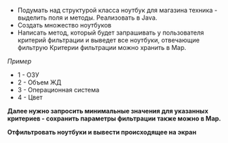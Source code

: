 * Подумать над структурой класса ноутбук для магазина 
техника - выделить поля и методы. 
Реализовать в Java.
* Cоздать множество ноутбуков
* Написать метод, который будет запрашивать у пользователя критерий фильтрации и выведет все ноутбуки, отвечающие фильтрую
Критерии фильтрации можно хранить в Map.

*Пример*
* 1 - ОЗУ
* 2 - Объем ЖД
* 3 - Операционная система
* 4 - Цвет

**Далее нужно запросить минимальные значения для указанных критериев - 
сохранить параметры фильтрации также можно в Map.**

**Отфильтровать ноутбуки и вывести происходящее на экран**